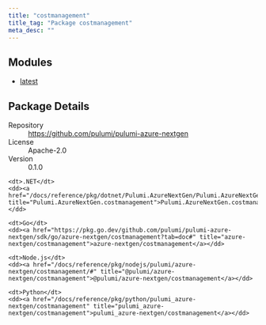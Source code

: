 ```yaml
---
title: "costmanagement"
title_tag: "Package costmanagement"
meta_desc: ""
---
```


<!-- WARNING: this file was generated by Pulumi Docs Generator. -->
<!-- Do not edit by hand unless you're certain you know what you are doing! -->



<h2 id="modules">Modules</h2>
<ul class="api">
    <li><a href="latest/" title="latest"><span class="symbol module"></span>latest</a></li>
</ul>

<h2 id="package-details">Package Details</h2>
<dl class="package-details">
	<dt>Repository</dt>
	<dd><a href="https://github.com/pulumi/pulumi-azure-nextgen">https://github.com/pulumi/pulumi-azure-nextgen</a></dd>
	<dt>License</dt>
	<dd>Apache-2.0</dd>
	<dt>Version</dt>
	<dd>0.1.0</dd>
</dl>



<dl class="tabular">

    <dt>.NET</dt>
    <dd><a href="/docs/reference/pkg/dotnet/Pulumi.AzureNextGen/Pulumi.AzureNextGen.costmanagement.html" title="Pulumi.AzureNextGen.costmanagement">Pulumi.AzureNextGen.costmanagement</a></dd>

    <dt>Go</dt>
    <dd><a href="https://pkg.go.dev/github.com/pulumi/pulumi-azure-nextgen/sdk/go/azure-nextgen/costmanagement?tab=doc#" title="azure-nextgen/costmanagement">azure-nextgen/costmanagement</a></dd>

    <dt>Node.js</dt>
    <dd><a href="/docs/reference/pkg/nodejs/pulumi/azure-nextgen/costmanagement/#" title="@pulumi/azure-nextgen/costmanagement">@pulumi/azure-nextgen/costmanagement</a></dd>

    <dt>Python</dt>
    <dd><a href="/docs/reference/pkg/python/pulumi_azure-nextgen/costmanagement" title="pulumi_azure-nextgen/costmanagement">pulumi_azure-nextgen/costmanagement</a></dd>

</dl>

